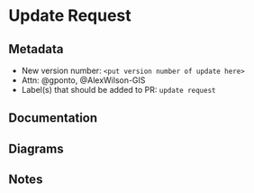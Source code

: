 # Update Request

## Metadata

* New version number: `<put version number of update here>`
* Attn: @gponto, @AlexWilson-GIS
* Label(s) that should be added to PR: `update request`

## Documentation

<!--If there is documentation with the submission (typically in a folder called something like "Documentation"), zip up the folder and drag/drop it below this line to upload it to GitHub. If the documentation is located somewhere else, copy all of it into one folder and zip the folder. If there is no documentation, simply put "None" below this line instead-->


## Diagrams

<!--If there are any diagrams in picture format (jpeg, png, etc.) included with the submission, drag/drop the files below this line to upload them to GitHub. This will allow them to be visible directly in the issue. You can still include them in the zipped "Documentation" folder, if that's where they are located. If there are no diagrams included, just put "None" below this line.-->


## Notes

<!--Please put any other information that should be known about the update here, such as a summary of changes.-->
